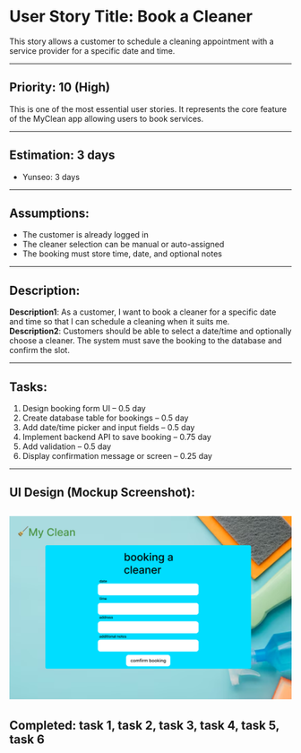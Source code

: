 # User Story Title: Book a Cleaner

This story allows a customer to schedule a cleaning appointment with a service provider for a specific date and time.

---

## Priority: 10 (High)
This is one of the most essential user stories. It represents the core feature of the MyClean app allowing users to book services.

---

## Estimation: 3 days
- Yunseo: 3 days

---

## Assumptions:
- The customer is already logged in
- The cleaner selection can be manual or auto-assigned
- The booking must store time, date, and optional notes

---

## Description:
**Description1**: As a customer, I want to book a cleaner for a specific date and time so that I can schedule a cleaning when it suits me.  
**Description2**: Customers should be able to select a date/time and optionally choose a cleaner. The system must save the booking to the database and confirm the slot.

---

## Tasks:

1. Design booking form UI – 0.5 day  
2. Create database table for bookings – 0.5 day  
3. Add date/time picker and input fields – 0.5 day  
4. Implement backend API to save booking – 0.75 day  
5. Add validation – 0.5 day  
6. Display confirmation message or screen – 0.25 day  

---

## UI Design (Mockup Screenshot):
![Booking Cleaner UI](ui/booking.png)
---

## Completed: task 1, task 2, task 3, task 4, task 5, task 6
